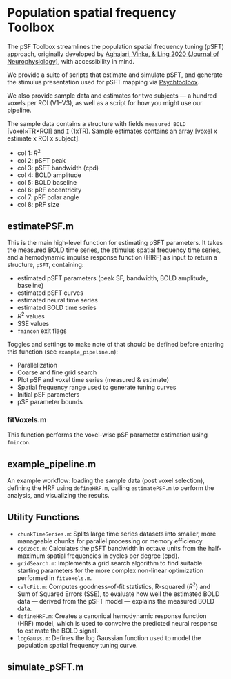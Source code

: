 # Population spatial frequency Toolbox

The pSF Toolbox streamlines the population spatial frequency tuning (pSFT) approach, originally developed by [Aghajari, Vinke, & Ling 2020 (Journal of Neurophysiology)](https://doi.org/10.1152/jn.00291.2019), with accessibility in mind. 

We provide a suite of scripts that estimate and simulate pSFT, and generate the stimulus presentation used for pSFT mapping via [Psychtoolbox](http://psychtoolbox.org).

We also provide sample data and estimates for two subjects — a hundred voxels per ROI (V1–V3), as well as a script for how you might use our pipeline.

The sample data contains a structure with fields `measured_BOLD` [voxel×TR×ROI] and `I` (1xTR). 
Sample estimates contains an array [voxel x estimate x ROI x subject]:
- col 1: $R^2$
- col 2: pSFT peak
- col 3: pSFT bandwidth (cpd)
- col 4: BOLD amplitude
- col 5: BOLD baseline
- col 6: pRF eccentricity
- col 7: pRF polar angle
- col 8: pRF size

## estimatePSF.m
This is the main high-level function for estimating pSFT parameters. It takes the measured BOLD time series, the stimulus spatial frequency time series, and a hemodynamic impulse response function (HIRF) as input to return a structure, `pSFT`, containing:
- estimated pSFT parameters (peak SF, bandwidth, BOLD amplitude, baseline)
- estimated pSFT curves
- estimated neural time series
- estimated BOLD time series
- $R^2$ values
- SSE values
- `fmincon` exit flags

Toggles and settings to make note of that should be defined before entering this function (see `example_pipeline.m`):
- Parallelization
- Coarse and fine grid search
- Plot pSF and voxel time series (measured & estimate)
- Spatial frequency range used to generate tuning curves
- Initial pSF parameters
- pSF parameter bounds


### fitVoxels.m
This function performs the voxel-wise pSF parameter estimation using `fmincon`.

## example_pipeline.m
An example workflow: loading the sample data (post voxel selection), defining the HRF using `defineHRF.m`, calling `estimatePSF.m` to perform the analysis, and visualizing the results.

## Utility Functions
*   `chunkTimeSeries.m`: Splits large time series datasets into smaller, more manageable chunks for parallel processing or memory efficiency.
*   `cpd2oct.m`: Calculates the pSFT bandwidth in octave units from the half-maximum spatial frequencies in cycles per degree (cpd).
*   `gridSearch.m`: Implements a grid search algorithm to find suitable starting parameters for the more complex non-linear optimization performed in `fitVoxels.m`.
*   `calcFit.m`: Computes goodness-of-fit statistics, R-squared ($R^2$) and Sum of Squared Errors (SSE), to evaluate how well the estimated BOLD data — derived from the pSFT model — explains the measured BOLD data.
*   `defineHRF.m`: Creates a canonical hemodynamic response function (HRF) model, which is used to convolve the predicted neural response to estimate the BOLD signal.
*   `logGauss.m`: Defines the log Gaussian function used to model the population spatial frequency tuning curve.

## simulate_pSFT.m